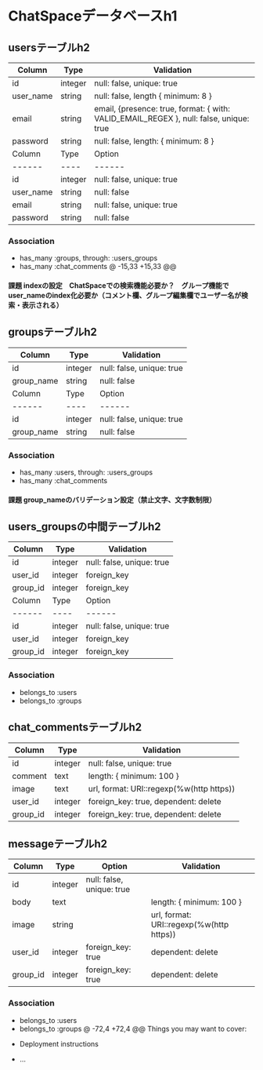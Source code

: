 # ChatSpaceデータベースh1

## usersテーブルh2
|Column|Type|Validation|
|------|----|----------|
|id|integer|null: false, unique: true|
|user_name|string|null: false, length { minimum: 8 }|
|email|string|email, {presence: true, format: { with: VALID_EMAIL_REGEX }, null: false, unique: true|
|password|string|null: false, length: { minimum: 8 }|
|Column|Type|Option|Validation|
|------|----|------|----------|
|id|integer|null: false, unique: true||
|user_name|string|null: false|length { minimum: 8 }|
|email|string|null: false, unique: true|email, {presence: true, format: { with: VALID_EMAIL_REGEX }|
|password|string|null: false|length: { minimum: 8 }|
### Association
- has_many :groups, through: :users_groups
- has_many :chat_comments
@ -15,33 +15,33 @@
#### 課題 indexの設定　ChatSpaceでの検索機能必要か？　グループ機能でuser_nameのindex化必要か（コメント欄、グループ編集欄でユーザー名が検索・表示される）

## groupsテーブルh2
|Column|Type|Validation|
|------|----|----------|
|id|integer|null: false, unique: true|
|group_name|string|null: false|
|Column|Type|Option|Validation|
|------|----|------|----------|
|id|integer|null: false, unique: true||
|group_name|string|null: false|length: { minimum: XX }|
### Association
- has_many :users, through: :users_groups
- has_many :chat_comments
#### 課題 group_nameのバリデーション設定（禁止文字、文字数制限）

## users_groupsの中間テーブルh2
|Column|Type|Validation|
|------|----|----------|
|id|integer|null: false, unique: true|
|user_id|integer|foreign_key|
|group_id|integer|foreign_key|
|Column|Type|Option|Validation|
|------|----|------|----------|
|id|integer|null: false, unique: true||
|user_id|integer|foreign_key||
|group_id|integer|foreign_key||
### Association
- belongs_to :users
- belongs_to :groups

## chat_commentsテーブルh2
|Column|Type|Validation|
|------|----|----------|
|id|integer|null: false, unique: true|
|comment|text|length: { minimum: 100 }|
|image|text|url, format: URI::regexp(%w(http https))|
|user_id|integer|foreign_key: true, dependent: delete|
|group_id|integer|foreign_key: true, dependent: delete|
## messageテーブルh2
|Column|Type|Option|Validation|
|------|----|------|----------|
|id|integer|null: false, unique: true||
|body|text||length: { minimum: 100 }|
|image|string||url, format: URI::regexp(%w(http https))|
|user_id|integer|foreign_key: true| dependent: delete|
|group_id|integer|foreign_key: true| dependent: delete|
### Association
- belongs_to :users
- belongs_to :groups
@ -72,4 +72,4 @@ Things you may want to cover:
* Deployment instructions

* ...